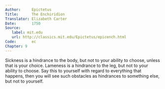 ```yaml
---
Author:     Epictetus  
Title:      The Enchiridion  
Translator: Elizabeth Carter  
Date:       1750  
Source:
   label: mit.edu
   url: http://classics.mit.edu/Epictetus/epicench.html
Code:       ec  
Chapter: 9
---
```


Sickness is a hindrance to the body, but not to your ability to choose, unless
that is your choice. Lameness is a hindrance to the leg, but not to your
ability to choose. Say this to yourself with regard to everything that happens,
then you will see such obstacles as hindrances to something else, but not to
yourself.


